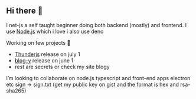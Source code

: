 ## Hi there 👋

I net-js a self taught beginner doing both backend (mostly) and frontend. I use [Node.js](https://github.com/nodejs/node) which i love i also use deno

Working on few projects 🔭
 - [Thunderjs](https://github.com/net-js/thunderjs) release on july 1
 - [blog-y](https://github.com/net-js/net-js/discussions/2) release on june 1
- rest are secrets or check my site blogy

I’m looking to collaborate on node.js typescript and front-end apps electron etc
sign -> sign.txt 
(get my public key on gist and the format is hex and rsa-sha265)
